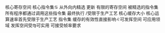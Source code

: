 核心寄存空间 核心指令集♋︎
从外向内精选 更新
有限的寄存空间 被精选的指令集
所有程序都通过调用这些指令集 最终执行
/受限于生产工艺
核心缓存大小 核心运算速率首先受限于生产工艺
指令集 缓存的有效性直接影响♌︎可发挥空间 可应用领域
发挥空间受♍︎可实用 可接受帧率要求
